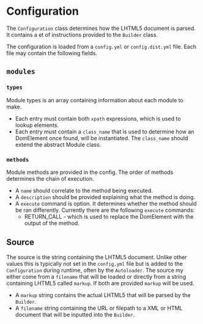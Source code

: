 # Configuration
The `Configuration` class determines how the LHTML5 document is parsed. It contains a et of instructions provided to the `Builder` class. 

The configuration is loaded from a `config.yml` or `config.dist.yml` file. Each file may contain the following fields.

## `modules`
### `types`
Module types is an array containing information about each module to make. 
- Each entry must contain both `xpath` expressions, which is used to lookup elements.
- Each entry must contain a `class_name` that is used to determine how an DomElement once found, will be instantiated. The `class_name` should extend the abstract Module class.

### `methods` 
Module methods are provided in the config. The order of methods determines the chain of execution. 
- A `name` should correlate to the method being executed.
- A `description` should be provided explaining what the method is doing.
- A `execute` command is option. It determines whether the method should be ran differently. Currently there are the following `execute` commands:
  - RETURN_CALL - which is used to replace the DomElement with the output of the method. 

## Source
The source is the string containing the LHTML5 document. Unlike other values this is typically not set in the `config.yml` file but is added to the `Configuration` during runtime, often by the `Autoloader`. The source my either come from a `filename` that will be loaded or directly from a string containing LHTML5 called `markup`. If both are provided `markup` will be used.
- A `markup` string contains the actual LHTML5 that will be parsed by the `Builder`.
- A `filename` string containing the URL or filepath to a XML or HTML document that will be inputted into the `Builder`.